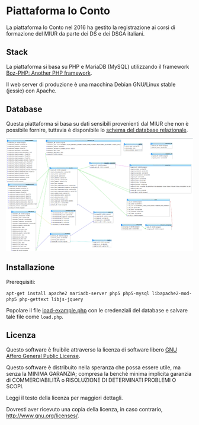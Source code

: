 # Piattaforma Io Conto

La piattaforma Io Conto nel 2016 ha gestito la registrazione ai corsi di formazione del MIUR da parte dei DS e dei DSGA italiani.

## Stack
La piattaforma si basa su PHP e MariaDB (MySQL) utilizzando il framework [Boz-PHP: Another PHP framework](https://launchpad.net/boz-php-another-php-framework).

Il web server di produzione è una macchina Debian GNU/Linux stable (jessie) con Apache.

## Database
Questa piattaforma si basa su dati sensibili provenienti dal MIUR che non è possibile fornire, tuttavia è disponibile lo [schema del database relazionale](documentation/).

![Database schema](documentation/database-schema.png)

## Installazione
Prerequisiti:

    apt-get install apache2 mariadb-server php5 php5-mysql libapache2-mod-php5 php-gettext libjs-jquery

Popolare il file [load-example.php](load-example.php) con le credenziali del database e salvare tale file come `load.php`.



## Licenza
Questo software è fruibile attraverso la licenza di software libero [GNU Affero General Public License](LICENSE.md).

Questo software è distribuito nella speranza che possa essere utile, ma senza la MINIMA GARANZIA; compresa la benchè minima implicita garanzia di COMMERCIABILITÀ o RISOLUZIONE DI DETERMINATI PROBLEMI O SCOPI.

Leggi il testo della licenza per maggiori dettagli.

Dovresti aver ricevuto una copia della licenza, in caso contrario, <http://www.gnu.org/licenses/>.
